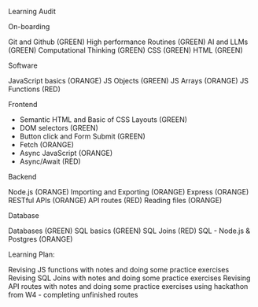 Learning Audit 

On-boarding

Git and Github (GREEN)
High performance Routines (GREEN)
AI and LLMs (GREEN)
Computational Thinking (GREEN)
CSS (GREEN)
HTML (GREEN)

Software

JavaScript basics (ORANGE)
JS Objects (GREEN)
JS Arrays (ORANGE)
JS Functions (RED)

 Frontend

- Semantic HTML and Basic of CSS Layouts (GREEN)
- DOM selectors (GREEN)
- Button click and Form Submit (GREEN)
- Fetch (ORANGE)
- Async JavaScript (ORANGE)
- Async/Await (RED)

Backend

Node.js (ORANGE)
Importing and Exporting (ORANGE)
Express (ORANGE)
RESTful APIs (ORANGE)
API routes (RED) 
Reading files (ORANGE)



Database

Databases (GREEN)
SQL basics (GREEN)
SQL Joins (RED)
SQL - Node.js & Postgres (ORANGE)



Learning Plan: 

Revising JS functions with notes and doing some practice exercises 
Revising SQL Joins with notes and doing some practice exercises 
Revising API routes with notes and doing some practice exercises using hackathon from W4 - completing unfinished routes 